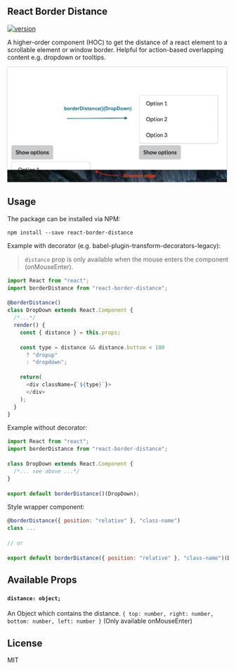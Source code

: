 ## React Border Distance

[![version](https://img.shields.io/npm/v/react-border-distance.svg)](https://www.npmjs.com/package/react-border-distance)

A higher-order component (HOC) to get the distance of a react element to a scrollable element or window border.
Helpful for action-based overlapping content e.g. dropdown or tooltips.

<img src="https://raw.githubusercontent.com/nschnierer/react-border-distance/master/assets/dropdown-example.jpg" alt="react-border-distance" width="500" style="box-shadow: 0 0 2px #999" />

## Usage
The package can be installed via NPM:
```
npm install --save react-border-distance
```

Example with decorator (e.g. babel-plugin-transform-decorators-legacy):

> `distance` prop is only available when the mouse enters the component (onMouseEnter).
```js
import React from "react";
import borderDistance from "react-border-distance";

@borderDistance()
class DropDown extends React.Component {
  /*...*/
  render() {
    const { distance } = this.props;

    const type = distance && distance.bottom < 100
      ? "dropup"
      : "dropdown";

    return(
      <div className={`${type}`}>
      </div>
    );
  }
}
```

Example without decorator:
```js
import React from "react";
import borderDistance from "react-border-distance";

class DropDown extends React.Component {
  /*... see above ...*/
}

export default borderDistance()(DropDown);
```

Style wrapper component:
```js
@borderDistance({ position: "relative" }, "class-name")
class ...

// or

export default borderDistance({ position: "relative" }, "class-name")(DropDown);
```

## Available Props

#### `distance: object;`
An Object which contains the distance.
`{ top: number, right: number, bottom: number, left: number }`
(Only available onMouseEnter)

## License
MIT
